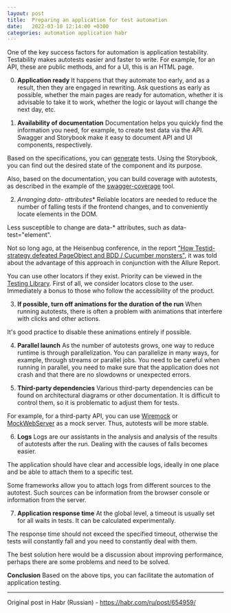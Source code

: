 ```yaml
---
layout: post
title:  Preparing an application for test automation
date:   2022-03-10 12:14:00 +0300
categories: automation application habr
---
```

One of the key success factors for automation is application testability. Testability makes autotests easier and faster to write. For example, for an API, these are public methods, and for a UI, this is an HTML page.

0. **Application ready**
It happens that they automate too early, and as a result, then they are engaged in rewriting. Ask questions as early as possible, whether the main pages are ready for automation, whether it is advisable to take it to work, whether the logic or layout will change the next day, etc.

1. **Availability of documentation**
Documentation helps you quickly find the information you need, for example, to create test data via the API. Swagger and Storybook make it easy to document API and UI components, respectively.

Based on the specifications, you can [generate](https://habr.com/ru/company/jugru/blog/525298/) tests. Using the Storybook, you can find out the desired state of the component and its purpose.

Also, based on the documentation, you can build coverage with autotests, as described in the example of the [swagger-coverage](https://habr.com/ru/company/jugru/blog/491844) tool.

2. **Arranging data-* attributes**
Reliable locators are needed to reduce the number of falling tests if the frontend changes, and to conveniently locate elements in the DOM.

Less susceptible to change are data-* attributes, such as data-test="element".

Not so long ago, at the Heisenbug conference, in the report ["How Testid-strategy defeated PageObject and BDD / Cucumber monsters"](https://www.youtube.com/watch?v=w5EgCZgj5yE), it was told about the advantage of this approach in conjunction with the Allure Report.

You can use other locators if they exist. Priority can be viewed in the [Testing Library](https://testing-library.com/docs/queries/about/#priority). First of all, we consider locators close to the user. Immediately a bonus to those who follow the accessibility of the product.

3. **If possible, turn off animations for the duration of the run**
When running autotests, there is often a problem with animations that interfere with clicks and other actions.

It's good practice to disable these animations entirely if possible.

4. **Parallel launch**
As the number of autotests grows, one way to reduce runtime is through parallelization. You can parallelize in many ways, for example, through streams or parallel jobs. You need to be careful when running in parallel, you need to make sure that the application does not crash and that there are no slowdowns or unexpected errors.

5. **Third-party dependencies**
Various third-party dependencies can be found on architectural diagrams or other documentation. It is difficult to control them, so it is problematic to adjust them for tests.

For example, for a third-party API, you can use [Wiremock](https://wiremock.org/) or [MockWebServer](https://github.com/square/okhttp/tree/master/mockwebserver) as a mock server. Thus, autotests will be more stable.

6. **Logs**
Logs are our assistants in the analysis and analysis of the results of autotests after the run. Dealing with the causes of falls becomes easier.

The application should have clear and accessible logs, ideally in one place and be able to attach them to a specific test.

Some frameworks allow you to attach logs from different sources to the autotest. Such sources can be information from the browser console or information from the server.

7. **Application response time**
At the global level, a timeout is usually set for all waits in tests. It can be calculated experimentally.

The response time should not exceed the specified timeout, otherwise the tests will constantly fall and you need to constantly deal with them.

The best solution here would be a discussion about improving performance, perhaps there are some problems and need to be solved.

**Conclusion**
Based on the above tips, you can facilitate the automation of application testing.

_________________
Original post in Habr (Russian) - <https://habr.com/ru/post/654959/>

